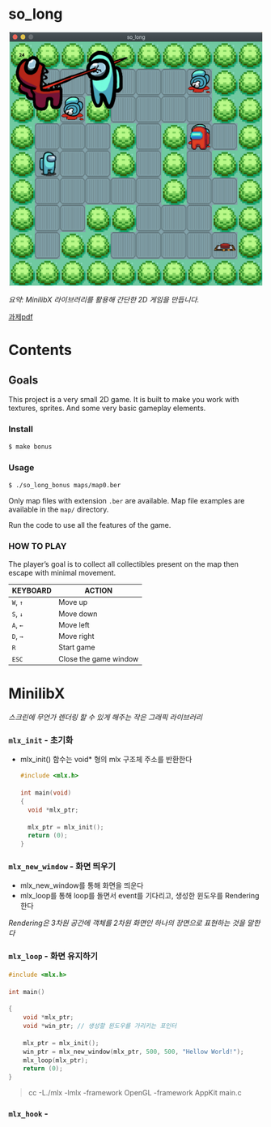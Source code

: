 # **so_long**

<center><img src="kill_scene.png" width="500" height="500"></center>

_요약: MinilibX 라이브러리를 활용해 간단한 2D 게임을 만듭니다._

[과제pdf](https://github.com/42seoul-translation/subject_ko/blob/master/so_long/so_long_ko.md)

# **Contents**

## Goals
This project is a very small 2D game. It is built to make you work with textures, sprites. And some very basic gameplay elements.

### Install
```bash
$ make bonus
```

### Usage
```bash
$ ./so_long_bonus maps/map0.ber
```
Only map files with extension `.ber` are available. Map file examples are available in the `map/` directory.

Run the code to use all the features of the game.

### HOW TO PLAY
The player’s goal is to collect all collectibles present on the map then escape with minimal movement.

|KEYBOARD|ACTION|
|---|---|
|`W`, `↑`|Move up|
|`S`, `↓`|Move down|
|`A`, `←`|Move left|
|`D`, `→`|Move right|
|`R`| Start game|
|`ESC`|Close the game window|

# **MinilibX**

_스크린에 무언가 렌더링 할 수 있게 해주는 작은 그래픽 라이브러리_

### `mlx_init` - 초기화

- mlx_init() 함수는 void\* 형의 mlx 구조체 주소를 반환한다

  ```.c
  #include <mlx.h>

  int main(void)
  {
  	void *mlx_ptr;

  	mlx_ptr = mlx_init();
  	return (0);
  }
  ```

### `mlx_new_window` - 화면 띄우기

- mlx_new_window를 통해 화면을 띄운다
- mlx_loop를 통해 loop를 돌면서 event를 기다리고, 생성한 윈도우를 Rendering 한다

_Rendering은 3차원 공간에 객체를 2차원 화면인 하나의 장면으로 표현하는 것을 말한다_

### `mlx_loop` - 화면 유지하기

```.c
#include <mlx.h>

int main()

{
	void *mlx_ptr;
	void *win_ptr; // 생성할 윈도우를 가리키는 포인터

	mlx_ptr = mlx_init();
	win_ptr = mlx_new_window(mlx_ptr, 500, 500, "Hellow World!");
	mlx_loop(mlx_ptr);
	return (0);
}

```

> cc -L./mlx -lmlx -framework OpenGL -framework AppKit main.c

### `mlx_hook` - 
